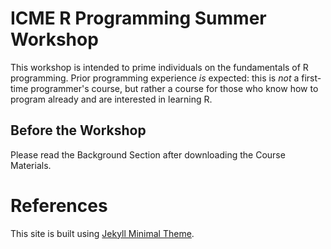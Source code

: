 # ICME R Programming Summer Workshop
This workshop is intended to prime individuals on the fundamentals of R
programming. Prior programming experience *is* expected: this is _not_ a
first-time programmer's course, but rather a course for those who know how to
program already and are interested in learning R.

## Before the Workshop
Please read the Background Section after downloading the Course Materials.

# References
This site is built using [Jekyll Minimal
Theme](https://github.com/pages-themes/minimal).

